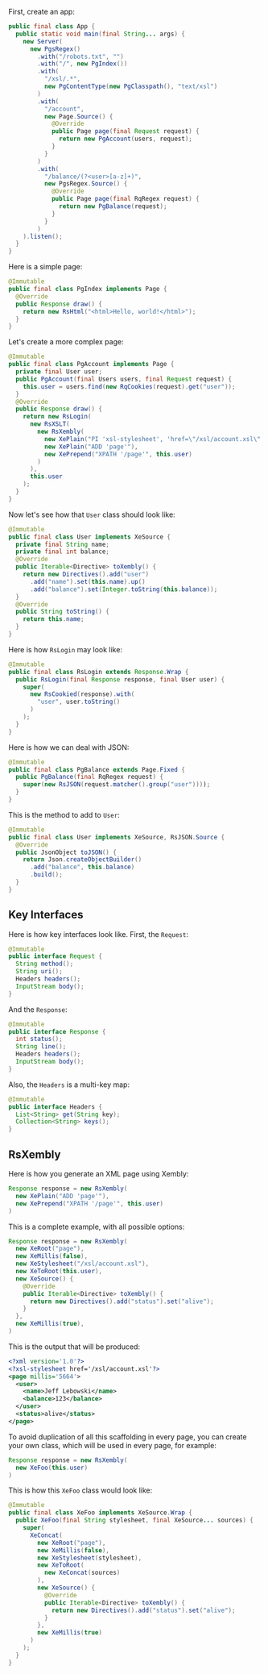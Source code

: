 First, create an app:

```java
public final class App {
  public static void main(final String... args) {
    new Server(
      new PgsRegex()
        .with("/robots.txt", "")
        .with("/", new PgIndex())
        .with(
          "/xsl/.*", 
          new PgContentType(new PgClasspath(), "text/xsl")
        )
        .with(
          "/account", 
          new Page.Source() {
            @Override
            public Page page(final Request request) {
              return new PgAccount(users, request);
            }
          }
        )
        .with(
          "/balance/(?<user>[a-z]+)", 
          new PgsRegex.Source() {
            @Override
            public Page page(final RqRegex request) {
              return new PgBalance(request);
            }
          }
        )
    ).listen();
  }
}
```

Here is a simple page:

```java
@Immutable
public final class PgIndex implements Page {
  @Override
  public Response draw() {
    return new RsHtml("<html>Hello, world!</html>");
  }
}
```

Let's create a more complex page:

```java
@Immutable
public final class PgAccount implements Page {
  private final User user;
  public PgAccount(final Users users, final Request request) {
    this.user = users.find(new RqCookies(request).get("user"));
  }
  @Override
  public Response draw() {
    return new RsLogin(
      new RsXSLT(
        new RsXembly(
          new XePlain("PI 'xsl-stylesheet', 'href=\"/xsl/account.xsl\"'"),
          new XePlain("ADD 'page'"),
          new XePrepend("XPATH '/page'", this.user)
        )
      ),
      this.user
    );
  }
}
```

Now let's see how that `User` class should look like:

```java
@Immutable
public final class User implements XeSource {
  private final String name;
  private final int balance;
  @Override
  public Iterable<Directive> toXembly() {
    return new Directives().add("user")
      .add("name").set(this.name).up()
      .add("balance").set(Integer.toString(this.balance));
  }
  @Override
  public String toString() {
    return this.name;
  }
}
```

Here is how `RsLogin` may look like:

```java
@Immutable
public final class RsLogin extends Response.Wrap {
  public RsLogin(final Response response, final User user) {
    super(
      new RsCookied(response).with(
        "user", user.toString()
      )
    );
  }
}
```

Here is how we can deal with JSON:

```java
@Immutable
public final class PgBalance extends Page.Fixed {
  public PgBalance(final RqRegex request) {
    super(new RsJSON(request.matcher().group("user"))));
  }
}
```

This is the method to add to `User`:

```java
@Immutable
public final class User implements XeSource, RsJSON.Source {
  @Override
  public JsonObject toJSON() {
    return Json.createObjectBuilder()
      .add("balance", this.balance)
      .build();
  }
}
```

## Key Interfaces

Here is how key interfaces look like. First, the `Request`:

```java
@Immutable
public interface Request {
  String method();
  String uri();
  Headers headers();
  InputStream body();
}
```

And the `Response`:

```java
@Immutable
public interface Response {
  int status();
  String line();
  Headers headers();
  InputStream body();
}
```

Also, the `Headers` is a multi-key map:

```java
@Immutable
public interface Headers {
  List<String> get(String key);
  Collection<String> keys();
}
```

## RsXembly

Here is how you generate an XML page using Xembly:

```java
Response response = new RsXembly(
  new XePlain("ADD 'page'"),
  new XePrepend("XPATH '/page'", this.user)
)
```

This is a complete example, with all possible options:

```java
Response response = new RsXembly(
  new XeRoot("page"),
  new XeMillis(false),
  new XeStylesheet("/xsl/account.xsl"),
  new XeToRoot(this.user),
  new XeSource() {
    @Override
    public Iterable<Directive> toXembly() {
      return new Directives().add("status").set("alive");
    }
  },
  new XeMillis(true),
)
```

This is the output that will be produced:

```xml
<?xml version='1.0'?>
<?xsl-stylesheet href='/xsl/account.xsl'?>
<page millis='5664'>
  <user>
    <name>Jeff Lebowski</name>
    <balance>123</balance>
  </user>
  <status>alive</status>
</page>
```

To avoid duplication of all this scaffolding in every page, you can create your own class, which will be used in every page, for example:

```java
Response response = new RsXembly(
  new XeFoo(this.user)
)
```

This is how this `XeFoo` class would look like:

```java
@Immutable
public final class XeFoo implements XeSource.Wrap {
  public XeFoo(final String stylesheet, final XeSource... sources) {
    super(
      XeConcat(
        new XeRoot("page"),
        new XeMillis(false),
        new XeStylesheet(stylesheet),
        new XeToRoot(
          new XeConcat(sources)
        ),
        new XeSource() {
          @Override
          public Iterable<Directive> toXembly() {
            return new Directives().add("status").set("alive");
          }
        },
        new XeMillis(true)
      )
    );
  }
}
```
